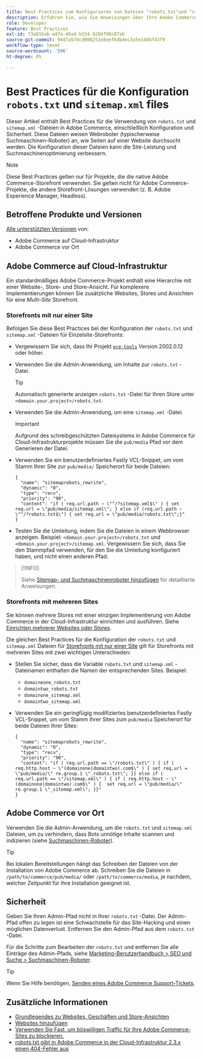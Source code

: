 ```yaml
---
title: Best Practices zum Konfigurieren von Dateien "robots.txt"und "sitemap.xml"
description: Erfahren Sie, wie Sie Anweisungen über Ihre Adobe Commerce-Website an Webcrawler weitergeben.
role: Developer
feature: Best Practices
exl-id: f3a81bab-a47a-46ad-b334-920df98c87ab
source-git-commit: 94d7a57dcd006251e8eefbdb4ec3a5e140bf43f9
workflow-type: tm+mt
source-wordcount: '596'
ht-degree: 0%

---
```


# Best Practices für die Konfiguration `robots.txt` und `sitemap.xml` files

Dieser Artikel enthält Best Practices für die Verwendung von `robots.txt` und `sitemap.xml` -Dateien in Adobe Commerce, einschließlich Konfiguration und Sicherheit. Diese Dateien weisen Webroboter (typischerweise Suchmaschinen-Roboter) an, wie Seiten auf einer Website durchsucht werden. Die Konfiguration dieser Dateien kann die Site-Leistung und Suchmaschinenoptimierung verbessern.

>[!NOTE]
>
>Diese Best Practices gelten nur für Projekte, die die native Adobe Commerce-Storefront verwenden. Sie gelten nicht für Adobe Commerce-Projekte, die andere Storefront-Lösungen verwenden (z. B. Adobe Experience Manager, Headless).

## Betroffene Produkte und Versionen

[Alle unterstützten Versionen](../../../release/versions.md) von:

- Adobe Commerce auf Cloud-Infrastruktur
- Adobe Commerce vor Ort

## Adobe Commerce auf Cloud-Infrastruktur

Ein standardmäßiges Adobe Commerce-Projekt enthält eine Hierarchie mit einer Website-, Store- und Store-Ansicht. Für komplexere Implementierungen können Sie zusätzliche Websites, Stores und Ansichten für eine _Multi-Site_ Storefront.

### Storefronts mit nur einer Site

Befolgen Sie diese Best Practices bei der Konfiguration der `robots.txt` und `sitemap.xml` -Dateien für Einzelsite-Storefronts:

- Vergewissern Sie sich, dass Ihr Projekt [`ece-tools`](https://devdocs.magento.com/cloud/release-notes/ece-release-notes.html) Version 2002.0.12 oder höher.
- Verwenden Sie die Admin-Anwendung, um Inhalte zur `robots.txt` -Datei.

  >[!TIP]
  >
  >Automatisch generierte anzeigen `robots.txt` -Datei für Ihren Store unter `<domain.your.project>/robots.txt`.

- Verwenden Sie die Admin-Anwendung, um eine `sitemap.xml` -Datei.

  >[!IMPORTANT]
  >
  >Aufgrund des schreibgeschützten Dateisystems in Adobe Commerce für Cloud-Infrastrukturprojekte müssen Sie die `pub/media` Pfad vor dem Generieren der Datei.

- Verwenden Sie ein benutzerdefiniertes Fastly VCL-Snippet, um vom Stamm Ihrer Site zur `pub/media/` Speicherort für beide Dateien:

  ```vcl
  {
    "name": "sitemaprobots_rewrite",
    "dynamic": "0",
    "type": "recv",
    "priority": "90",
    "content": "if ( req.url.path ~ \"^/?sitemap.xml$\" ) { set req.url = \"pub/media/sitemap.xml\"; } else if (req.url.path ~ \"^/?robots.txt$\") { set req.url = \"pub/media/robots.txt\";}"
  }
  ```

- Testen Sie die Umleitung, indem Sie die Dateien in einem Webbrowser anzeigen. Beispiel: `<domain.your.project>/robots.txt` und `<domain.your.project>/sitemap.xml`. Vergewissern Sie sich, dass Sie den Stammpfad verwenden, für den Sie die Umleitung konfiguriert haben, und nicht einen anderen Pfad.

>[!INFO]
>
>Siehe [Sitemap- und Suchmaschinenroboter hinzufügen](https://devdocs.magento.com/cloud/trouble/robots-sitemap.html) für detaillierte Anweisungen.


### Storefronts mit mehreren Sites

Sie können mehrere Stores mit einer einzigen Implementierung von Adobe Commerce in der Cloud-Infrastruktur einrichten und ausführen. Siehe [Einrichten mehrerer Websites oder Stores](https://devdocs.magento.com/cloud/project/project-multi-sites.html).

Die gleichen Best Practices für die Konfiguration der `robots.txt` und `sitemap.xml` Dateien für [Storefronts mit nur einer Site](#single-site-storefronts) gilt für Storefronts mit mehreren Sites mit zwei wichtigen Unterschieden:

- Stellen Sie sicher, dass die Variable `robots.txt` und `sitemap.xml` -Dateinamen enthalten die Namen der entsprechenden Sites. Beispiel:
   - `domaineone_robots.txt`
   - `domaintwo_robots.txt`
   - `domainone_sitemap.xml`
   - `domaintwo_sitemap.xml`

- Verwenden Sie ein geringfügig modifiziertes benutzerdefiniertes Fastly VCL-Snippet, um vom Stamm Ihrer Sites zum `pub/media` Speicherort für beide Dateien Ihrer Sites:

  ```vcl
  {
    "name": "sitemaprobots_rewrite",
    "dynamic": "0",
    "type": "recv",
    "priority": "90",
    "content": "if ( req.url.path == \"/robots.txt\" ) { if ( req.http.host ~ \"(domainone|domaintwo).com$\" ) { set req.url = \"pub/media/\" re.group.1 \"_robots.txt\"; }} else if ( req.url.path == \"/sitemap.xml\" ) { if ( req.http.host ~ \"(domainone|domaintwo).com$\" ) {  set req.url = \"pub/media/\" re.group.1 \"_sitemap.xml\"; }}"
  }
  ```

## Adobe Commerce vor Ort

Verwenden Sie die Admin-Anwendung, um die `robots.txt` und `sitemap.xml` Dateien, um zu verhindern, dass Bots unnötige Inhalte scannen und indizieren (siehe [Suchmaschinen-Roboter](https://experienceleague.adobe.com/docs/commerce-admin/marketing/seo/seo-overview.html#search-engine-robots)).

>[!TIP]
>
>Bei lokalen Bereitstellungen hängt das Schreiben der Dateien von der Installation von Adobe Commerce ab. Schreiben Sie die Dateien in `/path/to/commerce/pub/media/` oder `/path/to/commerce/media`, je nachdem, welcher Zeitpunkt für Ihre Installation geeignet ist.

## Sicherheit

Geben Sie Ihren Admin-Pfad nicht in Ihrer `robots.txt` -Datei. Der Admin-Pfad offen zu legen ist eine Schwachstelle für das Site-Hacking und einen möglichen Datenverlust. Entfernen Sie den Admin-Pfad aus dem `robots.txt` -Datei.

Für die Schritte zum Bearbeiten der `robots.txt` und entfernen Sie alle Einträge des Admin-Pfads, siehe [Marketing-Benutzerhandbuch > SEO und Suche > Suchmaschinen-Roboter](https://experienceleague.adobe.com/docs/commerce-admin/marketing/seo/seo-overview.html#search-engine-robots).

>[!TIP]
>
>Wenn Sie Hilfe benötigen, [Senden eines Adobe Commerce Support-Tickets](https://experienceleague.adobe.com/docs/commerce-knowledge-base/kb/help-center-guide/magento-help-center-user-guide.html#submit-ticket).

## Zusätzliche Informationen

- [Grundlegendes zu Websites, Geschäften und Store-Ansichten](https://devdocs.magento.com/cloud/configure/configure-best-practices.html#sites)
- [Websites hinzufügen](https://docs.magento.com/user-guide/stores/stores-all-create-website.html)
- [Verwenden Sie Fast, um böswilligen Traffic für Ihre Adobe Commerce-Sites zu blockieren.](https://devdocs.magento.com/cloud/cdn/fastly-vcl-blocking.html)
- [robots.txt gibt in Adobe Commerce in der Cloud-Infrastruktur 2.3.x einen 404-Fehler aus](https://experienceleague.adobe.com/docs/commerce-knowledge-base/kb/troubleshooting/miscellaneous/robots.txt-gives-404-error-magento-commerce-cloud-2.3.x.html)
